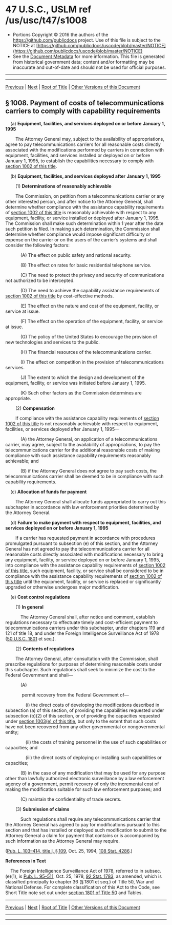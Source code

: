 ---
---

# 47 U.S.C., USLM ref /us/usc/t47/s1008

* Portions Copyright © 2016 the authors of the https://github.com/publicdocs project.
  Use of this file is subject to the NOTICE at [https://github.com/publicdocs/uscode/blob/master/NOTICE](https://github.com/publicdocs/uscode/blob/master/NOTICE)
* See the [Document Metadata](././../../../../..//README.md) for more information.
  This file is generated from historical government data; content and/or formatting may be inaccurate and out-of-date and should not be used for official purposes.

----------
----------

[Previous](./../../../../..//us/usc/t47/ch9/schI/m__us_usc_t47_s1007.md) | [Next](./../../../../..//us/usc/t47/ch9/schI/m__us_usc_t47_s1009.md) | [Root of Title](./../../../../../) | [Other Versions of this Document](https://publicdocs.github.io/go/links?ns=uslm&ref=%2Fus%2Fusc%2Ft47%2Fs1008)

## § 1008. Payment of costs of telecommunications carriers to comply with capability requirements

    (a) __Equipment, facilities, and services deployed on or before__  __January 1, 1995__ 

        The Attorney General may, subject to the availability of appropriations, agree to pay telecommunications carriers for all reasonable costs directly associated with the modifications performed by carriers in connection with equipment, facilities, and services installed or deployed on or before January 1, 1995, to establish the capabilities necessary to comply with [section 1002 of this title][/us/usc/t47/s1002].

    (b) __Equipment, facilities, and services deployed after__  __January 1, 1995__ 

        (1) __Determinations of reasonably achievable__ 

        The Commission, on petition from a telecommunications carrier or any other interested person, and after notice to the Attorney General, shall determine whether compliance with the assistance capability requirements of [section 1002 of this title][/us/usc/t47/s1002] is reasonably achievable with respect to any equipment, facility, or service installed or deployed after January 1, 1995. The Commission shall make such determination within 1 year after the date such petition is filed. In making such determination, the Commission shall determine whether compliance would impose significant difficulty or expense on the carrier or on the users of the carrier’s systems and shall consider the following factors:

            (A) The effect on public safety and national security.

            (B) The effect on rates for basic residential telephone service.

            (C) The need to protect the privacy and security of communications not authorized to be intercepted.

            (D) The need to achieve the capability assistance requirements of [section 1002 of this title][/us/usc/t47/s1002] by cost-effective methods.

            (E) The effect on the nature and cost of the equipment, facility, or service at issue.

            (F) The effect on the operation of the equipment, facility, or service at issue.

            (G) The policy of the United States to encourage the provision of new technologies and services to the public.

            (H) The financial resources of the telecommunications carrier.

            (I) The effect on competition in the provision of telecommunications services.

            (J) The extent to which the design and development of the equipment, facility, or service was initiated before January 1, 1995.

            (K) Such other factors as the Commission determines are appropriate.

        (2) __Compensation__ 

        If compliance with the assistance capability requirements of [section 1002 of this title][/us/usc/t47/s1002] is not reasonably achievable with respect to equipment, facilities, or services deployed after January 1, 1995—

            (A) the Attorney General, on application of a telecommunications carrier, may agree, subject to the availability of appropriations, to pay the telecommunications carrier for the additional reasonable costs of making compliance with such assistance capability requirements reasonably achievable; and

            (B) if the Attorney General does not agree to pay such costs, the telecommunications carrier shall be deemed to be in compliance with such capability requirements.

    (c) __Allocation of funds for payment__ 

        The Attorney General shall allocate funds appropriated to carry out this subchapter in accordance with law enforcement priorities determined by the Attorney General.

    (d) __Failure to make payment with respect to equipment, facilities, and services deployed on or before__  __January 1, 1995__ 

        If a carrier has requested payment in accordance with procedures promulgated pursuant to subsection (e) of this section, and the Attorney General has not agreed to pay the telecommunications carrier for all reasonable costs directly associated with modifications necessary to bring any equipment, facility, or service deployed on or before January 1, 1995, into compliance with the assistance capability requirements of [section 1002 of this title][/us/usc/t47/s1002], such equipment, facility, or service shall be considered to be in compliance with the assistance capability requirements of [section 1002 of this title][/us/usc/t47/s1002] until the equipment, facility, or service is replaced or significantly upgraded or otherwise undergoes major modification.

    (e) __Cost control regulations__ 

        (1) __In general__ 

            The Attorney General shall, after notice and comment, establish regulations necessary to effectuate timely and cost-efficient payment to telecommunications carriers under this subchapter, under chapters 119 and 121 of title 18, and under the Foreign Intelligence Surveillance Act of 1978 ([50 U.S.C. 1801][/us/usc/t50/s1801] et seq.).

        (2) __Contents of regulations__ 

        The Attorney General, after consultation with the Commission, shall prescribe regulations for purposes of determining reasonable costs under this subchapter. Such regulations shall seek to minimize the cost to the Federal Government and shall—

            (A)

             permit recovery from the Federal Government of—

                (i) the direct costs of developing the modifications described in subsection (a) of this section, of providing the capabilities requested under subsection (b)(2) of this section, or of providing the capacities requested under [section 1003(e) of this title][/us/usc/t47/s1003/e], but only to the extent that such costs have not been recovered from any other governmental or nongovernmental entity;

                (ii) the costs of training personnel in the use of such capabilities or capacities; and

                (iii) the direct costs of deploying or installing such capabilities or capacities;

            (B) in the case of any modification that may be used for any purpose other than lawfully authorized electronic surveillance by a law enforcement agency of a government, permit recovery of only the incremental cost of making the modification suitable for such law enforcement purposes; and

            (C) maintain the confidentiality of trade secrets.

        (3) __Submission of claims__ 

            Such regulations shall require any telecommunications carrier that the Attorney General has agreed to pay for modifications pursuant to this section and that has installed or deployed such modification to submit to the Attorney General a claim for payment that contains or is accompanied by such information as the Attorney General may require.

([Pub. L. 103–414, title I, § 109][/us/pl/103/414/s109], Oct. 25, 1994, [108 Stat. 4286][/us/stat/108/4286].)

 __References in Text__ 

    The Foreign Intelligence Surveillance Act of 1978, referred to in subsec. (e)(1), is [Pub. L. 95–511][/us/pl/95/511], Oct. 25, 1978, [92 Stat. 1783][/us/stat/92/1783], as amended, which is classified principally to chapter 36 (§ 1801 et seq.) of Title 50, War and National Defense. For complete classification of this Act to the Code, see Short Title note set out under [section 1801 of Title 50][/us/usc/t50/s1801] and Tables.

----------

[Previous](./../../../../..//us/usc/t47/ch9/schI/m__us_usc_t47_s1007.md) | [Next](./../../../../..//us/usc/t47/ch9/schI/m__us_usc_t47_s1009.md) | [Root of Title](./../../../../../) | [Other Versions of this Document](https://publicdocs.github.io/go/links?ns=uslm&ref=%2Fus%2Fusc%2Ft47%2Fs1008)

----------
----------

[/us/usc/t47/s1002]: https://publicdocs.github.io/go/links?ns=uslm&ref=%2Fus%2Fusc%2Ft47%2Fs1002
[/us/usc/t47/s1002]: https://publicdocs.github.io/go/links?ns=uslm&ref=%2Fus%2Fusc%2Ft47%2Fs1002
[/us/usc/t47/s1002]: https://publicdocs.github.io/go/links?ns=uslm&ref=%2Fus%2Fusc%2Ft47%2Fs1002
[/us/usc/t47/s1002]: https://publicdocs.github.io/go/links?ns=uslm&ref=%2Fus%2Fusc%2Ft47%2Fs1002
[/us/usc/t47/s1002]: https://publicdocs.github.io/go/links?ns=uslm&ref=%2Fus%2Fusc%2Ft47%2Fs1002
[/us/usc/t47/s1002]: https://publicdocs.github.io/go/links?ns=uslm&ref=%2Fus%2Fusc%2Ft47%2Fs1002
[/us/usc/t50/s1801]: https://publicdocs.github.io/go/links?ns=uslm&ref=%2Fus%2Fusc%2Ft50%2Fs1801
[/us/usc/t47/s1003/e]: https://publicdocs.github.io/go/links?ns=uslm&ref=%2Fus%2Fusc%2Ft47%2Fs1003%2Fe
[/us/pl/103/414/s109]: https://publicdocs.github.io/go/links?ns=uslm&ref=%2Fus%2Fpl%2F103%2F414%2Fs109
[/us/stat/108/4286]: https://publicdocs.github.io/go/links?ns=uslm&ref=%2Fus%2Fstat%2F108%2F4286
[/us/pl/95/511]: https://publicdocs.github.io/go/links?ns=uslm&ref=%2Fus%2Fpl%2F95%2F511
[/us/stat/92/1783]: https://publicdocs.github.io/go/links?ns=uslm&ref=%2Fus%2Fstat%2F92%2F1783
[/us/usc/t50/s1801]: https://publicdocs.github.io/go/links?ns=uslm&ref=%2Fus%2Fusc%2Ft50%2Fs1801


